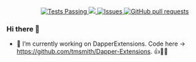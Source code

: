 <p align="center">
  <a href="https://github.com/valfrid-ly/github-readme-stats/actions">
    <img alt="Tests Passing" src="https://github.com/valfrid-ly/github-readme-stats/workflows/Test/badge.svg" />
  </a>
  <a href="https://codecov.io/gh/valfrid-ly/github-readme-stats">
    <img src="https://codecov.io/gh/valfrid-ly/github-readme-stats/branch/master/graph/badge.svg" />
  </a>
  <a href="https://github.com/valfrid-ly/github-readme-stats/issues">
    <img alt="Issues" src="https://img.shields.io/github/issues/valfrid-ly/github-readme-stats?color=0088ff" />
  </a>
  <a href="https://github.com/valfrid-ly/github-readme-stats/pulls">
    <img alt="GitHub pull requests" src="https://img.shields.io/github/issues-pr/valfrid-ly/github-readme-stats?color=0088ff" />
  </a>
</p>


### Hi there 👋



- 🔭 I’m currently working on DapperExtensions. Code here -> https://github.com/tmsmith/Dapper-Extensions. 👍🌟🥇

<!--
**valfrid-ly/valfrid-ly** is a ✨ _special_ ✨ repository because its `README.md` (this file) appears on your GitHub profile.

Here are some ideas to get you started:

- 🔭 I’m currently working on ...
- 🌱 I’m currently learning ...
- 👯 I’m looking to collaborate on ...
- 🤔 I’m looking for help with ...
- 💬 Ask me about ...
- 📫 How to reach me: ...
- 😄 Pronouns: ...
- ⚡ Fun fact: ...
-->
